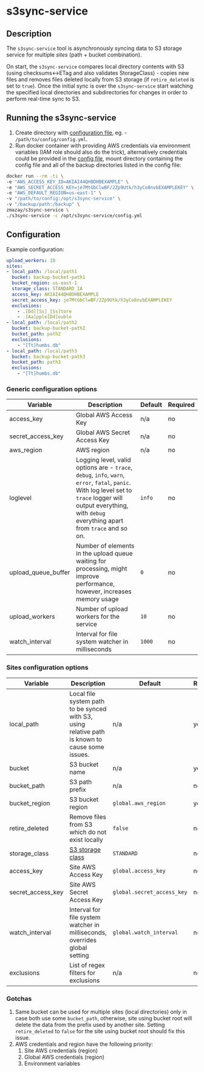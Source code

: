 # s3sync-service

## Description

The `s3sync-service` tool is asynchronously syncing data to S3 storage service for multiple _sites_ (path + bucket combination).

On start, the `s3sync-service` compares local directory contents with S3 (using checksums<->ETag and also validates StorageClass) - copies new files and removes files deleted locally from S3 storage (if `retire_deleted` is set to `true`). Once the initial sync is over the `s3sync-service` start watching the specified local directories and subdirectories for changes in order to perform real-time sync to S3.

## Running the s3sync-service

1. Create directory with [configuration file](#Configuration), eg. - `/path/to/config/config.yml`.
2. Run docker container with providing AWS credentials via environment variables (IAM role should also do the trick), alternatively credentials could be provided in the [config file](#Configuration), mount directory containing the config file and all of the backup directories listed in the config file:

```bash
docker run --rm -ti \
-e "AWS_ACCESS_KEY_ID=AKIAI44QH8DHBEXAMPLE" \
-e "AWS_SECRET_ACCESS_KEY=je7MtGbClwBF/2Zp9Utk/h3yCo8nvbEXAMPLEKEY" \
-e "AWS_DEFAULT_REGION=us-east-1" \
-v "/path/to/config:/opt/s3sync-service" \
-v "/backup/path:/backup" \
zmazay/s3sync-service \
./s3sync-service -c /opt/s3sync-service/config.yml
```

## Configuration

Example configuration:

```yaml
upload_workers: 10
sites:
- local_path: /local/path1
  bucket: backup-bucket-path1
  bucket_region: us-east-1
  storage_class: STANDARD_IA
  access_key: AKIAI44QH8DHBEXAMPLE
  secret_access_key: je7MtGbClwBF/2Zp9Utk/h3yCo8nvbEXAMPLEKEY
  exclusions:
    - .[Dd][Ss]_[Ss]tore
    - .[Aa]pple[Dd]ouble
- local_path: /local/path2
  bucket: backup-bucket-path2
  bucket_path: path2
  exclusions:
    - "[Tt]humbs.db"
- local_path: /local/path3
  bucket: backup-bucket-path3
  bucket_path: path3
  exclusions:
    - "[Tt]humbs.db"
```

### Generic configuration options

| Variable | Description | Default | Required |
|----------|-------------|---------|----------|
| access_key | Global AWS Access Key | n/a | no |
| secret_access_key | Global AWS Secret Access Key | n/a | no |
| aws_region | AWS region | n/a | no |
| loglevel | Logging level, valid options are - `trace`, `debug`, `info`, `warn`, `error`, `fatal`, `panic`. With log level set to `trace` logger will output everything, with `debug` everything apart from `trace` and so on. | `info` | no |
| upload_queue_buffer | Number of elements in the upload queue waiting for processing, might improve performance, however, increases memory usage | `0` | no |
| upload_workers | Number of upload workers for the service | `10` | no |
| watch_interval | Interval for file system watcher in milliseconds | `1000` | no |

### Sites configuration options

| Variable | Description | Default | Required |
|----------|-------------|---------|----------|
| local_path | Local file system path to be synced with S3, using relative path is known to cause some issues. | n/a | yes |
| bucket | S3 bucket name | n/a | yes |
| bucket_path | S3 path prefix | n/a | no |
| bucket_region | S3 bucket region | `global.aws_region` | yes |
| retire_deleted | Remove files from S3 which do not exist locally | `false` | no |
| storage_class | [S3 storage class](https://docs.aws.amazon.com/AmazonS3/latest/dev/storage-class-intro.html#sc-compare) | `STANDARD` | no |
| access_key | Site AWS Access Key | `global.access_key` | no |
| secret_access_key | Site AWS Secret Access Key | `global.secret_access_key` | no |
| watch_interval | Interval for file system watcher in milliseconds, overrides global setting | `global.watch_interval` | no |
| exclusions | List of regex filters for exclusions | n/a | no |

### Gotchas

1. Same bucket can be used for multiple sites (local directories) only in case both use some `bucket_path`, otherwise, site using bucket root will delete the data from the prefix used by another site. Setting `retire_deleted` to `false` for the site using bucket root should fix this issue.
1. AWS credentials and region have the following priority:
    1. Site AWS credentials (region)
    1. Global AWS credentials (region)
    1. Environment variables
